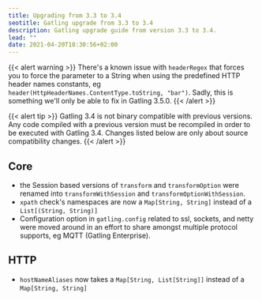 ```yaml
---
title: Upgrading from 3.3 to 3.4
seotitle: Gatling upgrade from 3.3 to 3.4
description: Gatling upgrade guide from version 3.3 to 3.4.
lead: ""
date: 2021-04-20T18:30:56+02:00
---
```


{{< alert warning >}}
There's a known issue with `headerRegex` that forces you to force the parameter to a String
when using the predefined HTTP header names constants, eg `header(HttpHeaderNames.ContentType.toString, "bar")`.
Sadly, this is something we'll only be able to fix in Gatling 3.5.0.
{{< /alert >}}

{{< alert tip >}}
Gatling 3.4 is not binary compatible with previous versions.
Any code compiled with a previous version must be recompiled in order to be executed with Gatling 3.4.
Changes listed below are only about source compatibility changes.
{{< /alert >}}

## Core

* the Session based versions of `transform` and `transformOption` were renamed into `transformWithSession` and `transformOptionWithSession`.
* `xpath` check's namespaces are now a `Map[String, String]` instead of a `List[(String, String)]`
* Configuration option in `gatling.config` related to ssl, sockets, and netty were moved around in an effort to share amongst multiple protocol supports, eg MQTT (Gatling Enterprise).

## HTTP

* `hostNameAliases` now takes a `Map[String, List[String]]` instead of a `Map[String, String]`

